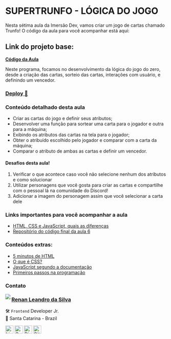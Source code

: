 # SUPERTRUNFO - LÓGICA DO JOGO

Nesta sétima aula da Imersão Dev, vamos criar um jogo de cartas chamado Trunfo! O código da aula para você acompanhar está aqui:

## Link do projeto base:

[**Código da Aula**](https://codepen.io/imersao-dev/pen/WNRNNOb)

Neste programa, focamos no desenvolvimento da lógica do jogo do zero, desde a criação das cartas, sorteio das cartas, interações com usuário, e definindo um vencedor.

### <a href="https://renyzeraa.github.io/imersao-dev-alura/dia-07/"> Deploy 🤩</a>

### Conteúdo detalhado desta aula

- Criar as cartas do jogo e definir seus atributos;
- Desenvolver uma função para sortear uma carta para o jogador e outra para a máquina;
- Exibindo os atributos das cartas na tela para o jogador;
- Obter o atribuído escolhido pelo jogador e comparar com a carta da máquina;
- Comparar o atributo de ambas as cartas e definir um vencedor.

#### Desafios desta aula!

1. Verificar o que acontece caso você não selecione nenhum dos atributos e como solucionar
2. Utilizar personagens que você gosta para criar as cartas e compartilhe com o pessoal lá na comunidade do Discord!
3. Adicionar a imagem do personagem assim que você selecionar a carta dele

### Links importantes para você acompanhar a aula

- [HTML, CSS e JavaScript, quais as diferenças](https://www.alura.com.br/artigos/html-css-e-js-definicoes)
- [Repositório do código final da aula 6](https://codepen.io/imersao-dev/pen/341843c3ef3d027c441c77d31da79e86)

### Conteúdos extras:

- [5 minutos de HTML](https://www.youtube.com/watch?v=3oSIqIqzN3M)
- [O que é CSS?](https://www.youtube.com/watch?v=LWU2OR19ZG4)
- [JavaScript segundo a documentação](https://developer.mozilla.org/pt-BR/docs/Web/JavaScript)
- [Primeiros passos na programação](https://hipsters.tech/primeiros-passos-na-programacao-a-imersao-dev-hipsters-ponto-tech-243/)

### Contato

<img align="left" src="https://www.github.com/renyzeraa.png?size=150">

### [**Renan Leandro da Silva**](https://github.com/renyzeraa)

🛠 `Frontend` Developer Jr. <br>
📍 Santa Catarina - Brazil

<a href="https://www.linkedin.com/in/renyzeraa" target="_blank"><img src="https://img.shields.io/badge/LinkedIn-0077B5?style=flat&logo=linkedin&logoColor=white" alt="LinkedIn Badge" height="25"></a>&nbsp;<a href="mailto:renansilvaytb@gmail.com" target="_blank"><img src="https://img.shields.io/badge/Gmail-D14836?style=flat&logo=gmail&logoColor=white" alt="Gmail Badge" height="25"></a>&nbsp;<a href="#"><img src="https://img.shields.io/badge/Discord-%237289DA.svg?logo=discord&logoColor=white" title="renan_s#7826" alt="Discord Badge" height="25"></a>&nbsp;<a href="https://www.github.com/renyzeraa" target="_blank"><img src="https://img.shields.io/badge/GitHub-100000?style=flat&logo=github&logoColor=white" alt="GitHub Badge" height="25"></a>&nbsp;

<br clear="left"/>
